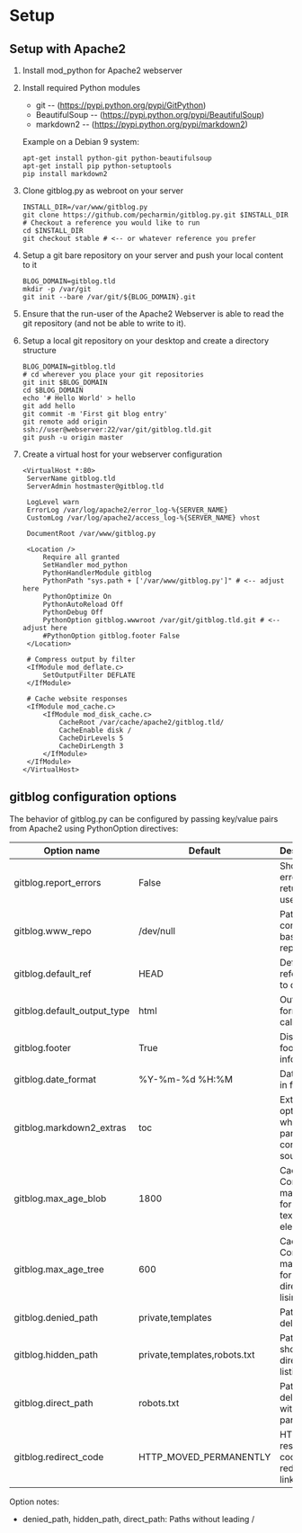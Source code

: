 # Setup

## Setup with Apache2
1. Install mod_python for Apache2 webserver

1. Install required Python modules
   * git -- (https://pypi.python.org/pypi/GitPython)
   * BeautifulSoup -- (https://pypi.python.org/pypi/BeautifulSoup)
   * markdown2 -- (https://pypi.python.org/pypi/markdown2)

   Example on a Debian 9 system:

   ```
   apt-get install python-git python-beautifulsoup
   apt-get install pip python-setuptools
   pip install markdown2
   ```

1. Clone gitblog.py as webroot on your server

   ```
   INSTALL_DIR=/var/www/gitblog.py
   git clone https://github.com/pecharmin/gitblog.py.git $INSTALL_DIR
   # Checkout a reference you would like to run
   cd $INSTALL_DIR
   git checkout stable # <-- or whatever reference you prefer
   ```

1. Setup a git bare repository on your server and push your local content to it

   ```
   BLOG_DOMAIN=gitblog.tld
   mkdir -p /var/git
   git init --bare /var/git/${BLOG_DOMAIN}.git
   ```

1. Ensure that the run-user of the Apache2 Webserver is able to read
   the git repository (and not be able to write to it).

1. Setup a local git repository on your desktop and create a directory structure

   ```
   BLOG_DOMAIN=gitblog.tld
   # cd wherever you place your git repositories
   git init $BLOG_DOMAIN
   cd $BLOG_DOMAIN
   echo '# Hello World' > hello
   git add hello
   git commit -m 'First git blog entry'
   git remote add origin ssh://user@webserver:22/var/git/gitblog.tld.git
   git push -u origin master
   ```

1. Create a virtual host for your webserver configuration

   ```
   <VirtualHost *:80>
   	ServerName gitblog.tld
   	ServerAdmin hostmaster@gitblog.tld
   
   	LogLevel warn
   	ErrorLog /var/log/apache2/error_log-%{SERVER_NAME}
   	CustomLog /var/log/apache2/access_log-%{SERVER_NAME} vhost
   
   	DocumentRoot /var/www/gitblog.py
   
   	<Location />
   		Require all granted
   		SetHandler mod_python
   		PythonHandlerModule gitblog
   		PythonPath "sys.path + ['/var/www/gitblog.py']" # <-- adjust here
   		PythonOptimize On
   		PythonAutoReload Off
   		PythonDebug Off
   		PythonOption gitblog.wwwroot /var/git/gitblog.tld.git # <-- adjust here
   		#PythonOption gitblog.footer False
   	</Location>
   
   	# Compress output by filter
   	<IfModule mod_deflate.c>
   		SetOutputFilter DEFLATE
   	</IfModule>
   
   	# Cache website responses
   	<IfModule mod_cache.c>
   		<IfModule mod_disk_cache.c>
   			CacheRoot /var/cache/apache2/gitblog.tld/
   			CacheEnable disk /
   			CacheDirLevels 5
   			CacheDirLength 3
   		</IfModule>
   	</IfModule>
   </VirtualHost>
   ```

## gitblog configuration options

The behavior of gitblog.py can be configured by passing key/value pairs
from Apache2 using PythonOption directives:

| Option name                 | Default                      | Description                                 | Possible values                               |
|-----------------------------|------------------------------|---------------------------------------------|-----------------------------------------------|
| gitblog.report_errors       | False                        | Should errors be returned to users?         | Boolean                                       |
| gitblog.www_repo            | /dev/null                    | Path to the content git base repository     | Filesystem path                               |
| gitblog.default_ref         | HEAD                         | Default git reference to display            | Any git reference                             |
| gitblog.default_output_type | html                         | Output format for called site               | html, plain, markdown                         |
| gitblog.footer              | True                         | Display footer meta information             | Boolean                                       |
| gitblog.date_format         | %Y-%m-%d %H:%M               | Date format in footer                       | String, see datetime                          |
| gitblog.markdown2_extras    | toc                          | Extra options when parsing content source   | String, comma separated values, see markdown2 |
| gitblog.max_age_blob        | 1800                         | Cache-Control max-age for non-text elements | Integer                                       |
| gitblog.max_age_tree        | 600                          | Cache-Control max-age for directory lising  | Integer                                       |
| gitblog.denied_path         | private,templates            | Paths not to deliver                        | String, comma separated values                |
| gitblog.hidden_path         | private,templates,robots.txt | Paths not shown in directory listings       | String, comma separated values                |
| gitblog.direct_path         | robots.txt                   | Paths to deliver without parsing            | String, comma separated values                |
| gitblog.redirect_code       | HTTP_MOVED_PERMANENTLY       | HTTP response code for redirects on links   | HTTP_MOVED_PERMANENTLY, HTTP_MOVED_TEMPORARILY, HTTP_TEMPORARY_REDIRECT |

Option notes:
* denied_path, hidden_path, direct_path: Paths without leading /
